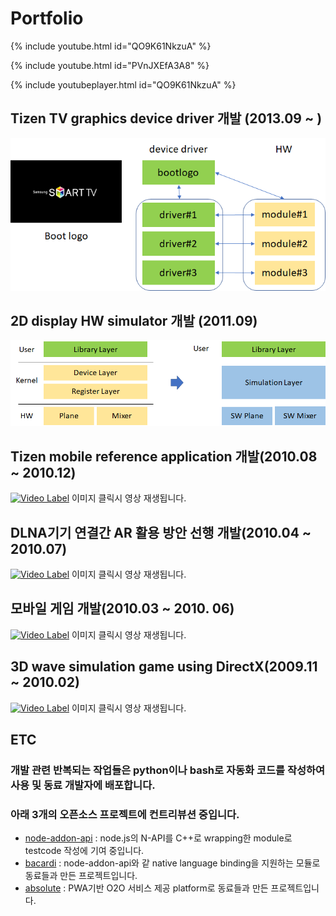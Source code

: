 # Portfolio
{% include youtube.html id="QO9K61NkzuA" %}

{% include youtube.html id="PVnJXEfA3A8" %}  

{% include youtubeplayer.html id="QO9K61NkzuA" %}

## Tizen TV graphics device driver 개발 (2013.09 ~ )
![](/image/bootlogo_driver.png)


## 2D display HW simulator 개발 (2011.09)
![](/image/2D_simulator.png)

## Tizen mobile reference application 개발(2010.08 ~ 2010.12)
[![Video Label](http://img.youtube.com/vi/PVnJXEfA3A8/0.jpg)](https://youtu.be/PVnJXEfA3A8) 이미지 클릭시 영상 재생됩니다.


## DLNA기기 연결간 AR 활용 방안 선행 개발(2010.04 ~ 2010.07)
[![Video Label](http://img.youtube.com/vi/qfkhUQN5xhY/0.jpg)](https://youtu.be/qfkhUQN5xhY) 이미지 클릭시 영상 재생됩니다.

## 모바일 게임 개발(2010.03 ~ 2010. 06)
[![Video Label](http://img.youtube.com/vi/SvlgI1kM3fk/0.jpg)](https://youtu.be/SvlgI1kM3fk) 이미지 클릭시 영상 재생됩니다.

## 3D wave simulation game using DirectX(2009.11 ~ 2010.02)
[![Video Label](http://img.youtube.com/vi/978twYe2kck/0.jpg)](https://youtu.be/978twYe2kck) 이미지 클릭시 영상 재생됩니다.


## ETC
### 개발 관련 반복되는 작업들은 python이나 bash로 자동화 코드를 작성하여 사용 및 동료 개발자에 배포합니다.
### 아래 3개의 오픈소스 프로젝트에 컨트리뷰션 중입니다.
* [node-addon-api](https://github.com/nodejs/node-addon-api) : node.js의 N-API를 C++로 wrapping한 module로 testcode 작성에 기여 중입니다.
* [bacardi](https://github.com/lunchclass/bacardi) : node-addon-api와 같 native language binding을 지원하는 모듈로 동료들과 만든 프로젝트입니다.
* [absolute](https://github.com/lunchclass/absolute) : PWA기반 O2O 서비스 제공 platform로 동료들과 만든 프로젝트입니다.
